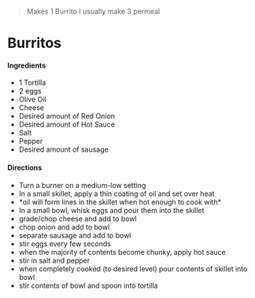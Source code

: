 > Makes 1 Burrito
> I usually make 3 permeal

# Burritos

#### Ingredients

* 1 Tortilla
* 2 eggs
* Olive Oil
* Cheese
* Desired amount of Red Onion
* Desired amount of Hot Sauce
* Salt
* Pepper
* Desired amount of sausage



#### Directions

* Turn a burner on a medium-low setting
* In a small skillet, apply a thin coating of oil and set over heat
* \*oil will form lines in the skillet when hot enough to cook with\*
* In a small bowl, whisk eggs and pour them into the skillet
* grade/chop cheese and add to bowl
* chop onion and add to bowl
* separate sausage and add to bowl
* stir eggs every few seconds
* when the majority of contents become chunky, apply hot sauce
* stir in salt and pepper
* when completely cooked (to desired level) pour contents of skillet into bowl
* stir contents of bowl and spoon into tortilla
